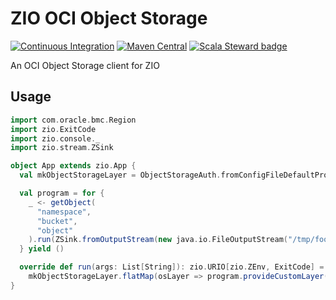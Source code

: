 # ZIO OCI Object Storage
[![Continuous Integration](https://github.com/laserdisc-io/zio-oci-objectstorage/actions/workflows/ci.yml/badge.svg)](https://github.com/laserdisc-io/zio-oci-objectstorage/actions/workflows/ci.yml)
[![Maven Central](https://maven-badges.herokuapp.com/maven-central/io.laserdisc/zio-oci-objectstorage_2.13/badge.svg?kill_cache=1&color=orange)](https://search.maven.org/artifact/io.laserdisc/zio-oci-objectstorage_2.13/)
[![Scala Steward badge](https://img.shields.io/badge/Scala_Steward-helping-blue.svg?style=flat&logo=data:image/png;base64,iVBORw0KGgoAAAANSUhEUgAAAA4AAAAQCAMAAAARSr4IAAAAVFBMVEUAAACHjojlOy5NWlrKzcYRKjGFjIbp293YycuLa3pYY2LSqql4f3pCUFTgSjNodYRmcXUsPD/NTTbjRS+2jomhgnzNc223cGvZS0HaSD0XLjbaSjElhIr+AAAAAXRSTlMAQObYZgAAAHlJREFUCNdNyosOwyAIhWHAQS1Vt7a77/3fcxxdmv0xwmckutAR1nkm4ggbyEcg/wWmlGLDAA3oL50xi6fk5ffZ3E2E3QfZDCcCN2YtbEWZt+Drc6u6rlqv7Uk0LdKqqr5rk2UCRXOk0vmQKGfc94nOJyQjouF9H/wCc9gECEYfONoAAAAASUVORK5CYII=)](https://scala-steward.org)

An OCI Object Storage client for ZIO

Usage
-----

```scala
import com.oracle.bmc.Region
import zio.ExitCode
import zio.console._
import zio.stream.ZSink

object App extends zio.App {
  val mkObjectStorageLayer = ObjectStorageAuth.fromConfigFileDefaultProfile.map(auth => live(ObjectStorageSettings(Region.US_ASHBURN_1, auth)))

  val program = for {
    _ <- getObject(
      "namespace",
      "bucket",
      "object"
    ).run(ZSink.fromOutputStream(new java.io.FileOutputStream("/tmp/foo")))
  } yield ()

  override def run(args: List[String]): zio.URIO[zio.ZEnv, ExitCode] =
    mkObjectStorageLayer.flatMap(osLayer => program.provideCustomLayer(osLayer)).exitCode
}

```

